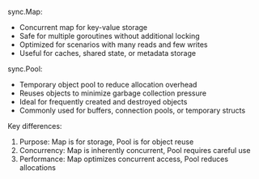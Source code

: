 sync.Map:

- Concurrent map for key-value storage
- Safe for multiple goroutines without additional locking
- Optimized for scenarios with many reads and few writes
- Useful for caches, shared state, or metadata storage

sync.Pool:

- Temporary object pool to reduce allocation overhead
- Reuses objects to minimize garbage collection pressure
- Ideal for frequently created and destroyed objects
- Commonly used for buffers, connection pools, or temporary structs

Key differences:

1. Purpose: Map is for storage, Pool is for object reuse
2. Concurrency: Map is inherently concurrent, Pool requires careful use
3. Performance: Map optimizes concurrent access, Pool reduces allocations
